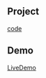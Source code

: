 ## Project
[code](https://github.com/m2001said/demo-notes-app)

## Demo
[LiveDemo](https://d1s8c2jkixak6z.cloudfront.net/)

